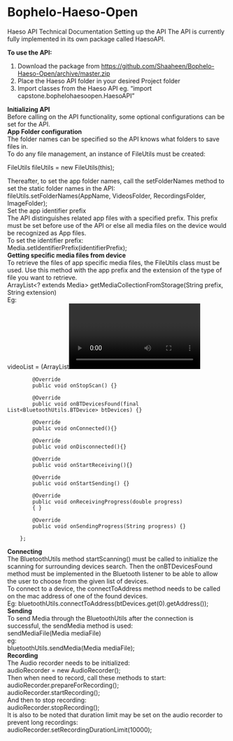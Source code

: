 # Bophelo-Haeso-Open
Haeso API Technical Documentation
Setting up the API 
The API is currently fully implemented in its own package called HaesoAPI. 

<b>To use the API:</b>

1)	Download the package from https://github.com/Shaaheen/Bophelo-Haeso-Open/archive/master.zip <br/>
2)	Place the Haeso API folder in your desired Project folder <br/>
3)	Import classes from the Haeso API eg. “import capstone.bophelohaesoopen.HaesoAPI”

<b>Initializing API</b> <br/>
Before calling on the API functionality, some optional configurations can be set for the API.<br/>
<b>App Folder configuration</b><br/>
The folder names can be specified so the API knows what folders to save files in. <br/>
To do any file management, an instance of FileUtils must be created: <br/>

  FileUtils fileUtils = new FileUtils(this);

Thereafter, to set the app folder names, call the setFolderNames method to set the static folder names in the API: <br/>
  fileUtils.setFolderNames(AppName, VideosFolder, RecordingsFolder, ImageFolder); <br/>
Set the app identifier prefix<br/>
The API distinguishes related app files with a specified prefix. This prefix must be set before use of the API or else all media files on the device would be recognized as App files. <br/>
To set the identifier prefix: <br/>
Media.setIdentifierPrefix(identifierPrefix);<br/>
<b>Getting specific media files from device</b><br/>
To retrieve the files of app specific media files, the FileUtils class must be used. Use this method with the app prefix and the extension of the type of file you want to retrieve. <br/>
ArrayList<? extends Media> getMediaCollectionFromStorage(String prefix, String extension)<br/>
Eg:  <br/>
  videoList = (ArrayList<Video>) fileUtils.getMediaCollectionFromStorage("chw_", Video.mediaExtension); <br/>
<b>Media Playback</b> <br/>
To play media back using the API, First initialize the MediaPlayer class and then use the play media method : <br/>
mediaPlayer = new MediaPlayer(MediaPlayerName); <br/>
playMedia(Media mediaFile, SurfaceView mediaView, final int screenWidth, final int screenHeight) <br/>
Eg:
mediaPlayer = new MediaPlayer("BHO"); <br/>
mediaPlayer.playMedia(video, videoView, width, height);  <br/>
<b>Logging</b> <br/>
Logging in the API is done through the use of a SQLiteDatabase in the app. To start logging the database first needs to be initialized: <br/>
  databaseUtils = new DatabaseUtils(this);<br/>
To log a specific action, create a log entry and then pass it the databaseUtils instance. <br/>
Also, if an instance of database is created then this instance can be retrieved using static methods hence LogEntry’s can be made from any class if the database has been created.<br/>
Eg: <br/>
LogEntry logEntry = new LogEntry(LogEntry.LogType.PAGE_VISITS, "Main Screen", null); <br/>
        If (DatabaseUtils.isDatabaseSetup()) <br/>
        { <br/>
            DatabaseUtils.getInstance().addLog(logEntry); <br/>
        } <br/>
<b>Bluetooth Sharing<br/> </b>
<b> Initialization<br/> </b>
Bluetooth Sharing in the API is done mainly through event listeners. The BluetoothUtils class needs to first be initialized with the current Views context and activity instance: <br/>
BluetoothUtils( Context context, Activity activity ) <br/>
Then the BluetoothListener needs to be implemented so the View can react to bluetooth events. All the interface methods need to be implemented. <br/>
Eg: <br/>
bluetoothUtils.bluetoothListener = new BluetoothListener() <br/>
        {
            @Override
            public void onStartScan(){}

            @Override
            public void onStopScan() {}

            @Override
            public void onBTDevicesFound(final List<BluetoothUtils.BTDevice> btDevices)	{}

            @Override
            public void onConnected(){}

            @Override
            public void onDisconnected(){}

            @Override
            public void onStartReceiving(){}

            @Override
            public void onStartSending() {}

            @Override
            public void onReceivingProgress(double progress)
            { }

            @Override
            public void onSendingProgress(String progress) {}

        };
<b>Connecting </b><br/>
The BluetoothUtils method startScanning() must be called to initialize the scanning for surrounding devices search. Then the onBTDevicesFound method must be implemented in the Bluetooth listener to be able to allow the user to choose from the given list of devices. <br/>
To connect to a device, the connectToAddress method needs to be called on the mac address of one of the found devices. <br/>
Eg: bluetoothUtils.connectToAddress(btDevices.get(0).getAddress()); <br/>
<b>Sending </b><br/>
To send Media through the BluetoothUtils after the connection is successful, the sendMedia method is used:<br/>
sendMediaFile(Media mediaFile) <br/>
eg: <br/>
bluetoothUtils.sendMedia(Media mediaFile); <br/>
<b>Recording</b><br/>
The Audio recorder needs to be initialized: <br/>
audioRecorder = new AudioRecorder(); <br/>
Then when need to record, call these methods to start:<br/>
audioRecorder.prepareForRecording();<br/>
audioRecorder.startRecording();<br/>
And then to stop recording:<br/>
audioRecorder.stopRecording();<br/>
It is also to be noted that duration limit may be set on the audio recorder to prevent long recordings:<br/>
audioRecorder.setRecordingDurationLimit(10000);


